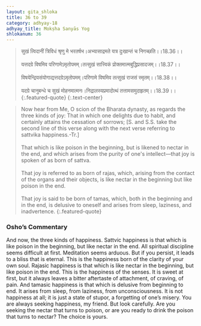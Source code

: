 ```yaml
---
layout: gita_shloka
title: 36 to 39
category: adhyay-18
adhyay_title: Mokṣha Sanyās Yog
shlokanum: 36
---
```


> सुखं त्विदानीं त्रिविधं श्रृणु मे भरतर्षभ।अभ्यासाद्रमते यत्र दुःखान्तं च निगच्छति।।18.36।।<br><br>यत्तदग्रे विषमिव परिणामेऽमृतोपमम्।तत्सुखं सात्त्विकं प्रोक्तमात्मबुद्धिप्रसादजम्।।18.37।।<br><br>विषयेन्द्रियसंयोगाद्यत्तदग्रेऽमृतोपमम्।परिणामे विषमिव तत्सुखं राजसं स्मृतम्।।18.38।।<br><br>यदग्रे चानुबन्धे च सुखं मोहनमात्मनः।निद्रालस्यप्रमादोत्थं तत्तामसमुदाहृतम्।।18.39।।
{:.featured-quote}
{:.text-center}

> Now hear from Me, O scion of the Bharata dynasty, as regards the three kinds of joy: That in which one delights due to habit, and certainly attains the cessation of sorrows; [S. and S.S. take the second line of this verse along with the next verse referring to sattvika happiness.-Tr.]<br><br>That which is like poison in the beginning, but is likened to nectar in the end, and which arises from the purity of one's intellect—that joy is spoken of as born of sattva.<br><br>That joy is referred to as born of rajas, which, arising from the contact of the organs and their objects, is like nectar in the beginning but like poison in the end.<br><br>That joy is said to be born of tamas, which, both in the beginning and in the end, is delusive to oneself and arises from sleep, laziness, and inadvertence.
{:.featured-quote}

### Osho’s Commentary
And now, the three kinds of happiness.
Sattvic happiness is that which is like poison in the beginning, but like nectar in the end. All spiritual discipline seems difficult at first. Meditation seems arduous. But if you persist, it leads to a bliss that is eternal. This is the happiness born of the clarity of your own soul.
Rajasic happiness is that which is like nectar in the beginning, but like poison in the end. This is the happiness of the senses. It is sweet at first, but it always leaves a bitter aftertaste of attachment, of craving, of pain.
And tamasic happiness is that which is delusive from beginning to end. It arises from sleep, from laziness, from unconsciousness. It is not happiness at all; it is just a state of stupor, a forgetting of one’s misery.
You are always seeking happiness, my friend. But look carefully. Are you seeking the nectar that turns to poison, or are you ready to drink the poison that turns to nectar? The choice is yours.
